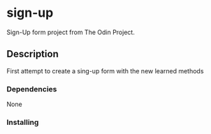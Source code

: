 # sign-up
Sign-Up form project from The Odin Project.

## Description

First attempt to create a sing-up form with the new learned methods

### Dependencies
None

### Installing



